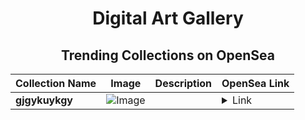 <div align="center">

# Digital Art Gallery

## Trending Collections on OpenSea

| Collection Name                       | Image                                                                                     | Description                       | OpenSea Link                                                                                          |
|---------------------------------------|-------------------------------------------------------------------------------------------|-----------------------------------|--------------------------------------------------------------------------------------------------------|
| **gjgykuykgy** | ![Image](https://i.seadn.io/s/raw/files/f4bce4dae432f45428a01ad8edc40701.png?w=500&auto=format?w=200&auto=format) |  | <details><summary>Link</summary>[gjgykuykgy](https://opensea.io/collection/gjgykuykgy)</details> |

</div>
